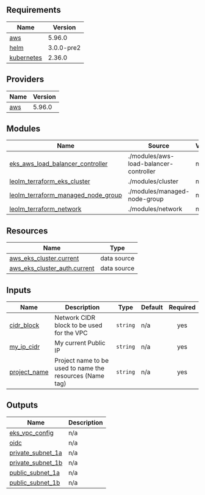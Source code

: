 <!-- BEGIN_TF_DOCS -->
## Requirements

| Name | Version |
|------|---------|
| <a name="requirement_aws"></a> [aws](#requirement\_aws) | 5.96.0 |
| <a name="requirement_helm"></a> [helm](#requirement\_helm) | 3.0.0-pre2 |
| <a name="requirement_kubernetes"></a> [kubernetes](#requirement\_kubernetes) | 2.36.0 |

## Providers

| Name | Version |
|------|---------|
| <a name="provider_aws"></a> [aws](#provider\_aws) | 5.96.0 |

## Modules

| Name | Source | Version |
|------|--------|---------|
| <a name="module_eks_aws_load_balancer_controller"></a> [eks\_aws\_load\_balancer\_controller](#module\_eks\_aws\_load\_balancer\_controller) | ./modules/aws-load-balancer-controller | n/a |
| <a name="module_leolm_terraform_eks_cluster"></a> [leolm\_terraform\_eks\_cluster](#module\_leolm\_terraform\_eks\_cluster) | ./modules/cluster | n/a |
| <a name="module_leolm_terraform_managed_node_group"></a> [leolm\_terraform\_managed\_node\_group](#module\_leolm\_terraform\_managed\_node\_group) | ./modules/managed-node-group | n/a |
| <a name="module_leolm_terraform_network"></a> [leolm\_terraform\_network](#module\_leolm\_terraform\_network) | ./modules/network | n/a |

## Resources

| Name | Type |
|------|------|
| [aws_eks_cluster.current](https://registry.terraform.io/providers/hashicorp/aws/5.96.0/docs/data-sources/eks_cluster) | data source |
| [aws_eks_cluster_auth.current](https://registry.terraform.io/providers/hashicorp/aws/5.96.0/docs/data-sources/eks_cluster_auth) | data source |

## Inputs

| Name | Description | Type | Default | Required |
|------|-------------|------|---------|:--------:|
| <a name="input_cidr_block"></a> [cidr\_block](#input\_cidr\_block) | Network CIDR block to be used for the VPC | `string` | n/a | yes |
| <a name="input_my_ip_cidr"></a> [my\_ip\_cidr](#input\_my\_ip\_cidr) | My current Public IP | `string` | n/a | yes |
| <a name="input_project_name"></a> [project\_name](#input\_project\_name) | Project name to be used to name the resources (Name tag) | `string` | n/a | yes |

## Outputs

| Name | Description |
|------|-------------|
| <a name="output_eks_vpc_config"></a> [eks\_vpc\_config](#output\_eks\_vpc\_config) | n/a |
| <a name="output_oidc"></a> [oidc](#output\_oidc) | n/a |
| <a name="output_private_subnet_1a"></a> [private\_subnet\_1a](#output\_private\_subnet\_1a) | n/a |
| <a name="output_private_subnet_1b"></a> [private\_subnet\_1b](#output\_private\_subnet\_1b) | n/a |
| <a name="output_public_subnet_1a"></a> [public\_subnet\_1a](#output\_public\_subnet\_1a) | n/a |
| <a name="output_public_subnet_1b"></a> [public\_subnet\_1b](#output\_public\_subnet\_1b) | n/a |
<!-- END_TF_DOCS -->